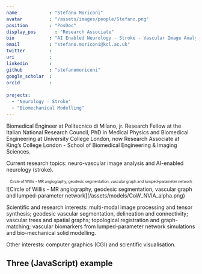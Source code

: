 ```yaml
---
name            : "Stefano Moriconi"
avatar          : "/assets/images/people/Stefano.png"
position        : "PosDoc"
display_pos		  : "Research Associate"
bio             : "AI Enabled Neurology - Stroke - Vascular Image Analysis"
email           : "stefano.moriconi@kcl.ac.uk"
twitter         :
uri             :
linkedin        :
github          : "stefanomoriconi"
google_scholar  :
orcid           :

projects:
  - "Neurology - Stroke"
  - "Biomechanical Modelling"
---
```


Biomedical Engineer at Politecnico di Milano, jr. Research Fellow at the Italian National Research Council, PhD in Medical Physics and Biomedical Engineering at University College London, now Research Associate at King’s College London - School of Biomedical Engineering & Imaging Sciences.

Current research topics: neuro-vascular image analysis and AI-enabled neurology (stroke).

<center><sub><sup>Circle of Willis - MR angiography, geodesic segmentation, vascular graph and lumped-parameter network</sup></sub></center>
![Circle of Willis - MR angiography, geodesic segmentation, vascular graph and lumped-parameter network](/assets/models/CoW_NVIA_alpha.png)

Scientific and research interests: 
multi-modal image processing and tensor synthesis; geodesic vascular segmentation, delineation and connectivity; vascular trees and spatial graphs; topological registration and graph-matching; vascular biomarkers from lumped-parameter network simulations and bio-mechanical solid modelling.

Other interests: 
computer graphics (CGI) and scientific visualisation.

<!-- # JAVASCRIPT EXAMPLES -->
<!-- ## Hello world
<script type="text/javascript" language="JavaScript">
   document.writeln( "Hello World" );
</script> -->

## Three (JavaScript) example

<canvas id="threejs-container" style="height: 400px; max-width: 600px; width: 100%; display:block; margin-left: auto;
    margin-right: auto;" ></canvas>

<!-- <script type="module" src="/assets/js/three/three.js"></script> -->
<script type="module" src="/assets/js/three/three.js"></script>
<script type="module" src="/assets/js/three/models/vessel.js"></script>
